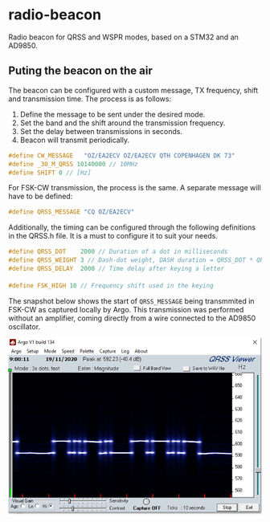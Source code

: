 # radio-beacon

Radio beacon for QRSS and WSPR modes, based on a STM32 and an AD9850.

## Puting the beacon on the air

The beacon can be configured with a custom message, TX frequency, shift and transmission time. The process is as follows:

1. Define the message to be sent under the desired mode.
2. Set the band and the shift around the transmission frequency.
3. Set the delay between transmissions in seconds.
4. Beacon will transmit periodically.

```C
#define CW_MESSAGE   "OZ/EA2ECV OZ/EA2ECV QTH COPENHAGEN DK 73"
#define _30_M_QRSS 10140000 // 10MHz
#define SHIFT 0 // [Hz]
```

For FSK-CW transmission, the process is the same. A separate message will have to be defined:
```C
#define QRSS_MESSAGE "CQ OZ/EA2ECV"
```
Additionally, the timing can be configured through the following definitions in the QRSS.h file. It is a must to configure it to suit your needs.
```C
#define QRSS_DOT    2000 // Duration of a dot in milliseconds
#define QRSS_WEIGHT 3 // Dash-dot weight, DASH duration = QRSS_DOT * QRSS_WEIGHT
#define QRSS_DELAY  2000 // Time delay after keying a letter

#define FSK_HIGH 10 // Frequency shift used in the keying 
```
The snapshot below shows the start of `QRSS_MESSAGE` being transmmited in FSK-CW as captured locally by Argo. This transmission was performed without an amplifier, coming directly from a wire connected to the AD9850 oscillator.

![fsk](doc/images/cqFSKCW.png)